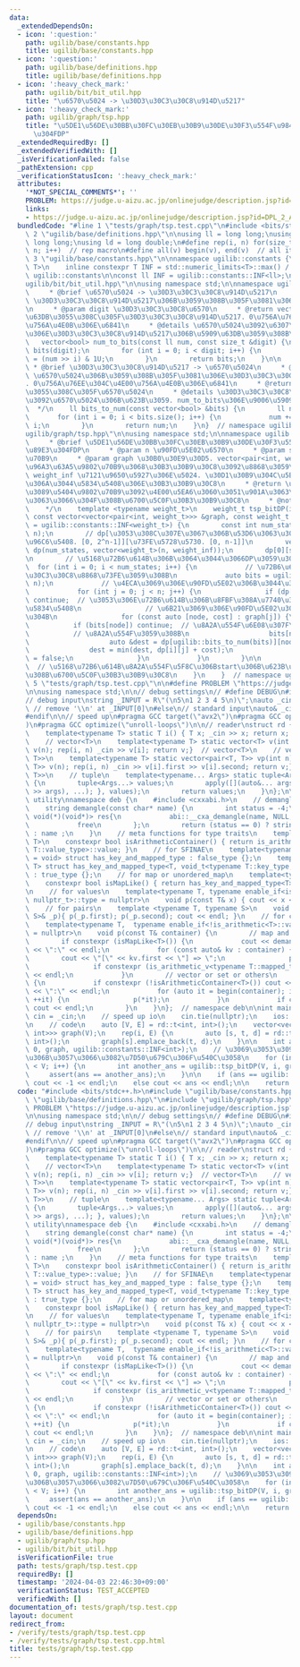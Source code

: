 ```yaml
---
data:
  _extendedDependsOn:
  - icon: ':question:'
    path: ugilib/base/constants.hpp
    title: ugilib/base/constants.hpp
  - icon: ':question:'
    path: ugilib/base/definitions.hpp
    title: ugilib/base/definitions.hpp
  - icon: ':heavy_check_mark:'
    path: ugilib/bit/bit_util.hpp
    title: "\u6570\u5024 -> \u30D3\u30C3\u30C8\u914D\u5217"
  - icon: ':heavy_check_mark:'
    path: ugilib/graph/tsp.hpp
    title: "\u5DE1\u56DE\u30BB\u30FC\u30EB\u30B9\u30DE\u30F3\u554F\u984C\u3092\u89E3\
      \u304FDP"
  _extendedRequiredBy: []
  _extendedVerifiedWith: []
  _isVerificationFailed: false
  _pathExtension: cpp
  _verificationStatusIcon: ':heavy_check_mark:'
  attributes:
    '*NOT_SPECIAL_COMMENTS*': ''
    PROBLEM: https://judge.u-aizu.ac.jp/onlinejudge/description.jsp?id=DPL_2_A
    links:
    - https://judge.u-aizu.ac.jp/onlinejudge/description.jsp?id=DPL_2_A
  bundledCode: "#line 1 \"tests/graph/tsp.test.cpp\"\n#include <bits/stdc++.h>\n#line\
    \ 2 \"ugilib/base/definitions.hpp\"\n\nusing ll = long long;\nusing ull = unsigned\
    \ long long;\nusing ld = long double;\n#define rep(i, n) for(size_t i = 0; i <\
    \ n; i++)  // rep macro\n#define all(v) begin(v), end(v)  // all iterator\n#line\
    \ 3 \"ugilib/base/constants.hpp\"\n\nnamespace ugilib::constants {\n    template<typename\
    \ T>\n    inline constexpr T INF = std::numeric_limits<T>::max() / 2;\n} // namespace\
    \ ugilib::constants\n\nconst ll INF = ugilib::constants::INF<ll>;\n#line 4 \"\
    ugilib/bit/bit_util.hpp\"\n\nusing namespace std;\n\nnamespace ugilib {\n    /**\n\
    \     * @brief \u6570\u5024 -> \u30D3\u30C3\u30C8\u914D\u5217\n     * @param num\
    \ \u30D3\u30C3\u30C8\u914D\u5217\u306B\u3059\u308B\u305F\u3081\u306E\u6570\u5024\
    \n     * @param digit \u30D3\u30C3\u30C8\u6570\n     * @return vector<bool> \u5909\
    \u63DB\u3055\u308C\u305F\u30D3\u30C3\u30C8\u914D\u5217. 0\u756A\u76EE\u304C\u4E00\
    \u756A\u4E0B\u306E\u6841\n     * @details \u6570\u5024\u3092\u6307\u5B9A\u6841\
    \u306E\u30D3\u30C3\u30C8\u914D\u5217\u306B\u5909\u63DB\u3059\u308B\n    */\n \
    \   vector<bool> num_to_bits(const ll num, const size_t &digit) {\n        vector<bool>\
    \ bits(digit);\n        for (int i = 0; i < digit; i++) {\n            bits[i]\
    \ = (num >> i) & 1U;\n        }\n        return bits;\n    }\n\n    /**\n    \
    \ * @brief \u30D3\u30C3\u30C8\u914D\u5217 -> \u6570\u5024\n     * @param bits\
    \ \u6570\u5024\u306B\u3059\u308B\u305F\u3081\u306E\u30D3\u30C3\u30C8\u914D\u5217\
    . 0\u756A\u76EE\u304C\u4E00\u756A\u4E0B\u306E\u6841\n     * @return ll \u5909\u63DB\
    \u3055\u308C\u305F\u6570\u5024\n     * @details \u30D3\u30C3\u30C8\u914D\u5217\
    \u3092\u6570\u5024\u306B\u623B\u3059. num_to_bits\u306E\u9006\u5909\u63DB\n  \
    \  */\n    ll bits_to_num(const vector<bool> &bits) {\n        ll num = 0;\n \
    \       for (int i = 0; i < bits.size(); i++) {\n            num += bits[i] <<\
    \ i;\n        }\n        return num;\n    }\n}  // namespace ugilib\n#line 5 \"\
    ugilib/graph/tsp.hpp\"\n\nusing namespace std;\n\nnamespace ugilib {\n    /**\n\
    \     * @brief \u5DE1\u56DE\u30BB\u30FC\u30EB\u30B9\u30DE\u30F3\u554F\u984C\u3092\
    \u89E3\u304FDP\n     * @param n \u90FD\u5E02\u6570\n     * @param start \u59CB\
    \u70B9\n     * @param graph \u30B0\u30E9\u30D5. vector<pair<int, weight_t>> \u3067\
    \u96A3\u63A5\u9802\u70B9\u3068\u30B3\u30B9\u30C8\u3092\u8868\u3059\n     * @param\
    \ weight_inf \u7121\u9650\u5927\u306E\u5024. \u30D1\u30B9\u304C\u5B58\u5728\u3057\
    \u306A\u3044\u5834\u5408\u306E\u30B3\u30B9\u30C8\n     * @return \u59CB\u70B9\u304B\
    \u3089\u5404\u9802\u70B9\u3092\u4E00\u5EA6\u3060\u3051\u901A\u3063\u3066\u623B\
    \u3063\u3066\u304F\u308B\u6700\u5C0F\u30B3\u30B9\u30C8\n     * @note O(2^n * n^2)\n\
    \    */\n    template <typename weight_t>\n    weight_t tsp_bitDP(int n, int start,\
    \ const vector<vector<pair<int, weight_t>>> &graph, const weight_t weight_inf\
    \ = ugilib::constants::INF<weight_t>) {\n        const int num_states = (1 <<\
    \ n);\n        // dp[\u3053\u308C\u307E\u3067\u306B\u53D6\u3063\u305F\u90FD\u5E02\
    \u96C6\u5408. [0, 2^n-1]][\u73FE\u5728\u5730. [0, n-1]]\n        vector<vector<weight_t>>\
    \ dp(num_states, vector<weight_t>(n, weight_inf));\n        dp[0][start] = 0;\n\
    \n        // \u5168\u72B6\u614B\u306B\u3064\u3044\u3066DP\u3059\u308B\n      \
    \  for (int i = 0; i < num_states; i++) {\n            // \u72B6\u614B\u3092\u30D3\
    \u30C3\u30C8\u8868\u73FE\u3059\u308B\n            auto bits = ugilib::num_to_bits(i,\
    \ n);\n            // \u4ECA\u3069\u306E\u90FD\u5E02\u306B\u3044\u308B\u304B\n\
    \            for (int j = 0; j < n; j++) {\n                if (dp[i][j] == weight_inf)\
    \ continue;  // \u3053\u306E\u72B6\u614B\u306B\u8FBF\u308A\u7740\u304B\u306A\u3044\
    \u5834\u5408\n                // \u6B21\u3069\u306E\u90FD\u5E02\u306B\u884C\u304F\
    \u304B\n                for (const auto [node, cost] : graph[j]) {\n         \
    \           if (bits[node]) continue;  // \u8A2A\u554F\u6E08\u307F\n         \
    \           // \u8A2A\u554F\u3059\u308B\n                    bits[node] = true;\n\
    \                    auto &dest = dp[ugilib::bits_to_num(bits)][node];\n     \
    \               dest = min(dest, dp[i][j] + cost);\n                    bits[node]\
    \ = false;\n                }\n            }\n        }\n\n        return dp[num_states-1][start];\
    \  // \u5168\u72B6\u614B\u8A2A\u554F\u5F8C\u306Bstart\u306B\u623B\u3063\u3066\u6765\
    \u308B\u6700\u5C0F\u30B3\u30B9\u30C8\n    }\n    }  // namespace ugilib\n#line\
    \ 5 \"tests/graph/tsp.test.cpp\"\n\n#define PROBLEM \"https://judge.u-aizu.ac.jp/onlinejudge/description.jsp?id=DPL_2_A\"\
    \n\nusing namespace std;\n\n// debug settings\n// #define DEBUG\n#ifdef DEBUG\n\
    // debug input\nstring _INPUT = R\"(\n5\n1 2 3 4 5\n)\";\nauto _cin = stringstream(_INPUT.substr(1));\
    \ // remove '\\n' at _INPUT[0]\n#else\n// standard input\nauto& _cin = cin;\n\
    #endif\n\n// speed up\n#pragma GCC target(\"avx2\")\n#pragma GCC optimize(\"O3\"\
    )\n#pragma GCC optimize(\"unroll-loops\")\n\n// reader\nstruct rd {\n    // T\n\
    \    template<typename T> static T i() { T x; _cin >> x; return x; }  // T item\n\
    \    // vector<T>\n    template<typename T> static vector<T> v(int n) {vector<T>\
    \ v(n); rep(i, n) _cin >> v[i]; return v;}  // vector<T>\n    // vector<pair<T,\
    \ T>>\n    template<typename T> static vector<pair<T, T>> vp(int n) {vector<pair<T,\
    \ T>> v(n); rep(i, n) _cin >> v[i].first >> v[i].second; return v;}  // vector<pair<T,\
    \ T>>\n    // tuple\n    template<typename... Args> static tuple<Args...> t()\
    \ {\n        tuple<Args...> values;\n        apply([](auto&... args) { ((_cin\
    \ >> args), ...); }, values);\n        return values;\n    }\n};\n\n// debug print\
    \ utility\nnamespace deb {\n    #include <cxxabi.h>\n    // demangle type name\n\
    \    string demangle(const char* name) {\n        int status = -4;\n        unique_ptr<char,\
    \ void(*)(void*)> res{\n            abi::__cxa_demangle(name, NULL, NULL, &status),\n\
    \            free\n        };\n        return (status == 0) ? string(res.get())\
    \ : name ;\n    }\n    // meta functions for type traits\n    template<typename\
    \ T>\n    constexpr bool isArithmeticContainer() { return is_arithmetic<typename\
    \ T::value_type>::value; }\n    // for SFINAE\n    template<typename T, typename\
    \ = void> struct has_key_and_mapped_type : false_type {};\n    template<typename\
    \ T> struct has_key_and_mapped_type<T, void_t<typename T::key_type, typename T::mapped_type>>\
    \ : true_type {};\n    // for map or unordered_map\n    template<typename T>\n\
    \    constexpr bool isMapLike() { return has_key_and_mapped_type<T>::value; }\n\
    \n    // for values\n    template<typename T, typename enable_if<is_arithmetic<T>::value,\
    \ nullptr_t>::type = nullptr>\n    void p(const T& x) { cout << x << \" \"; }\n\
    \    // for pairs\n    template <typename T, typename S>\n    void p(const pair<T,\
    \ S>& _p){ p(_p.first); p(_p.second); cout << endl; }\n    // for containers\n\
    \    template<typename T,  typename enable_if<!is_arithmetic<T>::value, nullptr_t>::type\
    \ = nullptr>\n    void p(const T& container) {\n        // map and unordered_map\n\
    \        if constexpr (isMapLike<T>()) {\n            cout << demangle(typeid(T).name())\
    \ << \":\" << endl;\n            for (const auto& kv : container) {\n        \
    \        cout << \"[\" << kv.first << \"] => \";\n                p(kv.second);\n\
    \                if constexpr (is_arithmetic_v<typename T::mapped_type>) cout\
    \ << endl;\n            }\n        // vector or set or others\n        } else\
    \ {\n            if constexpr (!isArithmeticContainer<T>()) cout << demangle(typeid(T).name())\
    \ << \":\" << endl;\n            for (auto it = begin(container); it != end(container);\
    \ ++it) {\n                p(*it);\n            }\n            if constexpr (isArithmeticContainer<T>())\
    \ cout << endl;\n        }\n    }\n};  // namespace deb\n\nint main() {\n    auto&\
    \ cin = _cin;\n    // speed up io\n    cin.tie(nullptr);\n    ios::sync_with_stdio(false);\n\
    \n    // code\n    auto [V, E] = rd::t<int, int>();\n    vector<vector<pair<int,\
    \ int>>> graph(V);\n    rep(i, E) {\n        auto [s, t, d] = rd::t<int, int,\
    \ int>();\n        graph[s].emplace_back(t, d);\n    }\n\n    int ans = ugilib::tsp_bitDP(V,\
    \ 0, graph, ugilib::constants::INF<int>);\n    // \u3069\u3053\u3092\u59CB\u70B9\
    \u306B\u3057\u3066\u3082\u7D50\u679C\u306F\u540C\u3058\n    for (int i = 1; i\
    \ < V; i++) {\n        int another_ans = ugilib::tsp_bitDP(V, i, graph);\n   \
    \     assert(ans == another_ans);\n    }\n\n    if (ans == ugilib::constants::INF<int>)\
    \ cout << -1 << endl;\n    else cout << ans << endl;\n\n    return 0;\n}\n"
  code: "#include <bits/stdc++.h>\n#include \"ugilib/base/constants.hpp\"\n#include\
    \ \"ugilib/base/definitions.hpp\"\n#include \"ugilib/graph/tsp.hpp\"\n\n#define\
    \ PROBLEM \"https://judge.u-aizu.ac.jp/onlinejudge/description.jsp?id=DPL_2_A\"\
    \n\nusing namespace std;\n\n// debug settings\n// #define DEBUG\n#ifdef DEBUG\n\
    // debug input\nstring _INPUT = R\"(\n5\n1 2 3 4 5\n)\";\nauto _cin = stringstream(_INPUT.substr(1));\
    \ // remove '\\n' at _INPUT[0]\n#else\n// standard input\nauto& _cin = cin;\n\
    #endif\n\n// speed up\n#pragma GCC target(\"avx2\")\n#pragma GCC optimize(\"O3\"\
    )\n#pragma GCC optimize(\"unroll-loops\")\n\n// reader\nstruct rd {\n    // T\n\
    \    template<typename T> static T i() { T x; _cin >> x; return x; }  // T item\n\
    \    // vector<T>\n    template<typename T> static vector<T> v(int n) {vector<T>\
    \ v(n); rep(i, n) _cin >> v[i]; return v;}  // vector<T>\n    // vector<pair<T,\
    \ T>>\n    template<typename T> static vector<pair<T, T>> vp(int n) {vector<pair<T,\
    \ T>> v(n); rep(i, n) _cin >> v[i].first >> v[i].second; return v;}  // vector<pair<T,\
    \ T>>\n    // tuple\n    template<typename... Args> static tuple<Args...> t()\
    \ {\n        tuple<Args...> values;\n        apply([](auto&... args) { ((_cin\
    \ >> args), ...); }, values);\n        return values;\n    }\n};\n\n// debug print\
    \ utility\nnamespace deb {\n    #include <cxxabi.h>\n    // demangle type name\n\
    \    string demangle(const char* name) {\n        int status = -4;\n        unique_ptr<char,\
    \ void(*)(void*)> res{\n            abi::__cxa_demangle(name, NULL, NULL, &status),\n\
    \            free\n        };\n        return (status == 0) ? string(res.get())\
    \ : name ;\n    }\n    // meta functions for type traits\n    template<typename\
    \ T>\n    constexpr bool isArithmeticContainer() { return is_arithmetic<typename\
    \ T::value_type>::value; }\n    // for SFINAE\n    template<typename T, typename\
    \ = void> struct has_key_and_mapped_type : false_type {};\n    template<typename\
    \ T> struct has_key_and_mapped_type<T, void_t<typename T::key_type, typename T::mapped_type>>\
    \ : true_type {};\n    // for map or unordered_map\n    template<typename T>\n\
    \    constexpr bool isMapLike() { return has_key_and_mapped_type<T>::value; }\n\
    \n    // for values\n    template<typename T, typename enable_if<is_arithmetic<T>::value,\
    \ nullptr_t>::type = nullptr>\n    void p(const T& x) { cout << x << \" \"; }\n\
    \    // for pairs\n    template <typename T, typename S>\n    void p(const pair<T,\
    \ S>& _p){ p(_p.first); p(_p.second); cout << endl; }\n    // for containers\n\
    \    template<typename T,  typename enable_if<!is_arithmetic<T>::value, nullptr_t>::type\
    \ = nullptr>\n    void p(const T& container) {\n        // map and unordered_map\n\
    \        if constexpr (isMapLike<T>()) {\n            cout << demangle(typeid(T).name())\
    \ << \":\" << endl;\n            for (const auto& kv : container) {\n        \
    \        cout << \"[\" << kv.first << \"] => \";\n                p(kv.second);\n\
    \                if constexpr (is_arithmetic_v<typename T::mapped_type>) cout\
    \ << endl;\n            }\n        // vector or set or others\n        } else\
    \ {\n            if constexpr (!isArithmeticContainer<T>()) cout << demangle(typeid(T).name())\
    \ << \":\" << endl;\n            for (auto it = begin(container); it != end(container);\
    \ ++it) {\n                p(*it);\n            }\n            if constexpr (isArithmeticContainer<T>())\
    \ cout << endl;\n        }\n    }\n};  // namespace deb\n\nint main() {\n    auto&\
    \ cin = _cin;\n    // speed up io\n    cin.tie(nullptr);\n    ios::sync_with_stdio(false);\n\
    \n    // code\n    auto [V, E] = rd::t<int, int>();\n    vector<vector<pair<int,\
    \ int>>> graph(V);\n    rep(i, E) {\n        auto [s, t, d] = rd::t<int, int,\
    \ int>();\n        graph[s].emplace_back(t, d);\n    }\n\n    int ans = ugilib::tsp_bitDP(V,\
    \ 0, graph, ugilib::constants::INF<int>);\n    // \u3069\u3053\u3092\u59CB\u70B9\
    \u306B\u3057\u3066\u3082\u7D50\u679C\u306F\u540C\u3058\n    for (int i = 1; i\
    \ < V; i++) {\n        int another_ans = ugilib::tsp_bitDP(V, i, graph);\n   \
    \     assert(ans == another_ans);\n    }\n\n    if (ans == ugilib::constants::INF<int>)\
    \ cout << -1 << endl;\n    else cout << ans << endl;\n\n    return 0;\n}\n"
  dependsOn:
  - ugilib/base/constants.hpp
  - ugilib/base/definitions.hpp
  - ugilib/graph/tsp.hpp
  - ugilib/bit/bit_util.hpp
  isVerificationFile: true
  path: tests/graph/tsp.test.cpp
  requiredBy: []
  timestamp: '2024-04-03 22:46:30+09:00'
  verificationStatus: TEST_ACCEPTED
  verifiedWith: []
documentation_of: tests/graph/tsp.test.cpp
layout: document
redirect_from:
- /verify/tests/graph/tsp.test.cpp
- /verify/tests/graph/tsp.test.cpp.html
title: tests/graph/tsp.test.cpp
---
```

